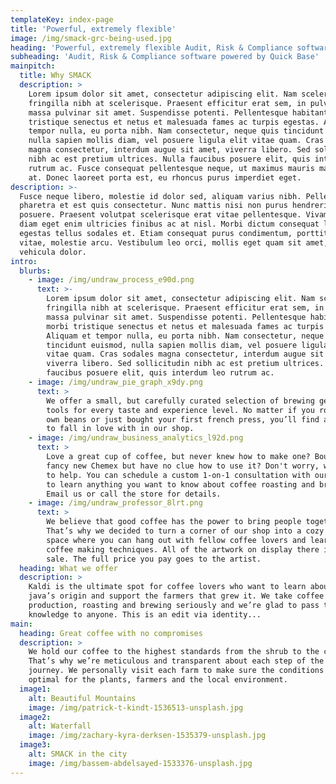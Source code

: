 ```yaml
---
templateKey: index-page
title: 'Powerful, extremely flexible'
image: /img/smack-grc-being-used.jpg
heading: 'Powerful, extremely flexible Audit, Risk & Compliance software powered by Quick Base'
subheading: 'Audit, Risk & Compliance software powered by Quick Base'
mainpitch:
  title: Why SMACK
  description: >
    Lorem ipsum dolor sit amet, consectetur adipiscing elit. Nam scelerisque
    fringilla nibh at scelerisque. Praesent efficitur erat sem, in pulvinar
    massa pulvinar sit amet. Suspendisse potenti. Pellentesque habitant morbi
    tristique senectus et netus et malesuada fames ac turpis egestas. Aliquam et
    tempor nulla, eu porta nibh. Nam consectetur, neque quis tincidunt euismod,
    nulla sapien mollis diam, vel posuere ligula elit vitae quam. Cras sodales
    magna consectetur, interdum augue sit amet, viverra libero. Sed sollicitudin
    nibh ac est pretium ultrices. Nulla faucibus posuere elit, quis interdum leo
    rutrum ac. Fusce consequat pellentesque neque, ut maximus mauris malesuada
    at. Donec laoreet porta est, eu rhoncus purus imperdiet eget.
description: >-
  Fusce neque libero, molestie id dolor sed, aliquam varius nibh. Pellentesque
  pharetra et est quis consectetur. Nunc mattis nisi non purus hendrerit
  posuere. Praesent volutpat scelerisque erat vitae pellentesque. Vivamus vel
  diam eget enim ultricies finibus ac at nisl. Morbi dictum consequat lacus, a
  egestas tellus sodales et. Etiam consequat purus condimentum, porttitor massa
  vitae, molestie arcu. Vestibulum leo orci, mollis eget quam sit amet, aliquam
  vehicula dolor.
intro:
  blurbs:
    - image: /img/undraw_process_e90d.png
      text: >-
        Lorem ipsum dolor sit amet, consectetur adipiscing elit. Nam scelerisque
        fringilla nibh at scelerisque. Praesent efficitur erat sem, in pulvinar
        massa pulvinar sit amet. Suspendisse potenti. Pellentesque habitant
        morbi tristique senectus et netus et malesuada fames ac turpis egestas.
        Aliquam et tempor nulla, eu porta nibh. Nam consectetur, neque quis
        tincidunt euismod, nulla sapien mollis diam, vel posuere ligula elit
        vitae quam. Cras sodales magna consectetur, interdum augue sit amet,
        viverra libero. Sed sollicitudin nibh ac est pretium ultrices. Nulla
        faucibus posuere elit, quis interdum leo rutrum ac.
    - image: /img/undraw_pie_graph_x9dy.png
      text: >
        We offer a small, but carefully curated selection of brewing gear and
        tools for every taste and experience level. No matter if you roast your
        own beans or just bought your first french press, you’ll find a gadget
        to fall in love with in our shop.
    - image: /img/undraw_business_analytics_l92d.png
      text: >
        Love a great cup of coffee, but never knew how to make one? Bought a
        fancy new Chemex but have no clue how to use it? Don't worry, we’re here
        to help. You can schedule a custom 1-on-1 consultation with our baristas
        to learn anything you want to know about coffee roasting and brewing.
        Email us or call the store for details.
    - image: /img/undraw_professor_8lrt.png
      text: >
        We believe that good coffee has the power to bring people together.
        That’s why we decided to turn a corner of our shop into a cozy meeting
        space where you can hang out with fellow coffee lovers and learn about
        coffee making techniques. All of the artwork on display there is for
        sale. The full price you pay goes to the artist.
  heading: What we offer
  description: >
    Kaldi is the ultimate spot for coffee lovers who want to learn about their
    java’s origin and support the farmers that grew it. We take coffee
    production, roasting and brewing seriously and we’re glad to pass that
    knowledge to anyone. This is an edit via identity...
main:
  heading: Great coffee with no compromises
  description: >
    We hold our coffee to the highest standards from the shrub to the cup.
    That’s why we’re meticulous and transparent about each step of the coffee’s
    journey. We personally visit each farm to make sure the conditions are
    optimal for the plants, farmers and the local environment.
  image1:
    alt: Beautiful Mountains
    image: /img/patrick-t-kindt-1536513-unsplash.jpg
  image2:
    alt: Waterfall
    image: /img/zachary-kyra-derksen-1535379-unsplash.jpg
  image3:
    alt: SMACK in the city
    image: /img/bassem-abdelsayed-1533376-unsplash.jpg
---
```


